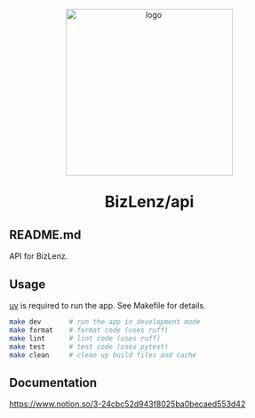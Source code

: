 <p align="center">
 	<img alt="logo" src="" width="300">
 </p>
<h1 align="center" style="margin: 30px 0 30px; font-weight: bold;">BizLenz/api</h1>

## README.md
API for BizLenz.

## Usage

[uv](https://github.com/astral-sh/uv) is required to run the app.
See Makefile for details.

```bash
make dev       # run the app in development mode
make format    # format code (uses ruff)
make lint      # lint code (uses ruff)
make test      # test code (uses pytest)
make clean     # clean up build files and cache
```

## Documentation
https://www.notion.so/3-24cbc52d943f8025ba0becaed553d42